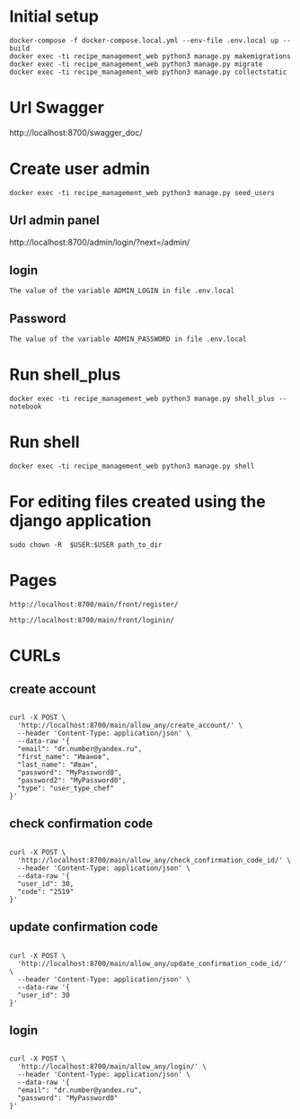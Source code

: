 # Initial setup
    docker-compose -f docker-compose.local.yml --env-file .env.local up --build
    docker exec -ti recipe_management_web python3 manage.py makemigrations
    docker exec -ti recipe_management_web python3 manage.py migrate
    docker exec -ti recipe_management_web python3 manage.py collectstatic

# Url Swagger
http://localhost:8700/swagger_doc/

# Create user admin
    docker exec -ti recipe_management_web python3 manage.py seed_users

## Url admin panel
http://localhost:8700/admin/login/?next=/admin/

## login
    The value of the variable ADMIN_LOGIN in file .env.local

## Password
    The value of the variable ADMIN_PASSWORD in file .env.local

# Run shell_plus
    docker exec -ti recipe_management_web python3 manage.py shell_plus --notebook

# Run shell
    docker exec -ti recipe_management_web python3 manage.py shell

# For editing files created using the django application
    sudo chown -R  $USER:$USER path_to_dir


# Pages
    http://localhost:8700/main/front/register/

    http://localhost:8700/main/front/loginin/


# CURLs
## create account
<code>
curl -X POST \
  'http://localhost:8700/main/allow_any/create_account/' \
  --header 'Content-Type: application/json' \
  --data-raw '{
  "email": "dr.number@yandex.ru",
  "first_name": "Иванов",
  "last_name": "Иван",
  "password": "MyPassword0",
  "password2": "MyPassword0",
  "type": "user_type_chef"
}'
</code>

## check confirmation code
<code>
curl -X POST \
  'http://localhost:8700/main/allow_any/check_confirmation_code_id/' \
  --header 'Content-Type: application/json' \
  --data-raw '{
  "user_id": 30,
  "code": "2519"
}'
</code>

## update confirmation code
<code>
curl -X POST \
  'http://localhost:8700/main/allow_any/update_confirmation_code_id/' \
  --header 'Content-Type: application/json' \
  --data-raw '{
  "user_id": 30
}'
</code>

## login
<code>
curl -X POST \
  'http://localhost:8700/main/allow_any/login/' \
  --header 'Content-Type: application/json' \
  --data-raw '{
  "email": "dr.number@yandex.ru",
  "password": "MyPassword0"
}'
</code>